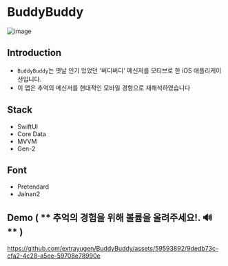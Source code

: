 # BuddyBuddy
![image](https://github.com/extrayugen/BuddyBuddy/assets/59593892/0a45b49f-3293-4046-a7c4-1420bd62d34c)

## Introduction
- `BuddyBuddy`는 옛날 인기 있었던 '버디버디' 메신저를 모티브로 한 iOS 애플리케이션입니다.
- 이 앱은 추억의 메신저를 현대적인 모바일 경험으로 재해석하였습니다

## Stack
- SwiftUI
- Core Data
- MVVM 
- Gen-2

## Font
- Pretendard
- Jalnan2

## Demo ( ** 추억의 경험을 위해 볼륨을 올려주세요!. 🔊 ** )
https://github.com/extrayugen/BuddyBuddy/assets/59593892/9dedb73c-cfa2-4c28-a5ee-59708e78990e
